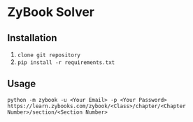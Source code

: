 # ZyBook Solver

## Installation

1. `clone git repository`
2. `pip install -r requirements.txt`

## Usage
`python -m zybook -u <Your Email> -p <Your Password> https://learn.zybooks.com/zybook/<Class>/chapter/<Chapter Number>/section/<Section Number>`
